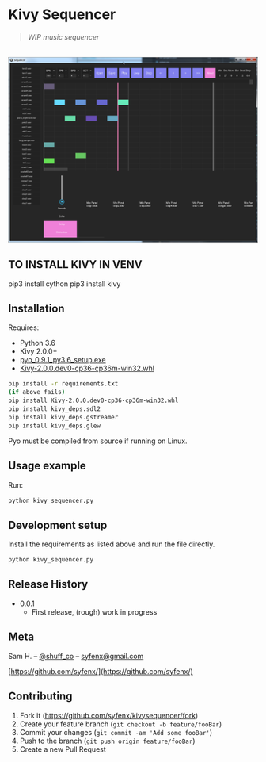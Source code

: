 # Kivy Sequencer


>###### WIP music sequencer

![](screenshot.png)



## TO INSTALL KIVY IN VENV

pip3 install cython
pip3 install kivy


## Installation

Requires:
- Python 3.6
- Kivy 2.0.0+
- [pyo_0.9.1_py3.6_setup.exe](http://ajaxsoundstudio.com/downloads/pyo_0.9.1_py3.6_setup.exe)
- [Kivy-2.0.0.dev0-cp36-cp36m-win32.whl](https://kivy.org/downloads/appveyor/kivy/Kivy-2.0.0.dev0-cp36-cp36m-win32.whl)

```sh
pip install -r requirements.txt
(if above fails)
pip install Kivy-2.0.0.dev0-cp36-cp36m-win32.whl
pip install kivy_deps.sdl2
pip install kivy_deps.gstreamer
pip install kivy_deps.glew
```

Pyo must be compiled from source if running on Linux.

## Usage example
Run:
```sh
python kivy_sequencer.py
```

## Development setup

Install the requirements as listed above and run the file directly.

```sh
python kivy_sequencer.py
```

## Release History

* 0.0.1
    * First release, (rough) work in progress

## Meta

Sam H. – [@shuff_co](https://twitter.com/shuff_co) – syfenx@gmail.com

[https://github.com/syfenx/](https://github.com/syfenx/)

## Contributing

1. Fork it (<https://github.com/syfenx/kivysequencer/fork>)
2. Create your feature branch (`git checkout -b feature/fooBar`)
3. Commit your changes (`git commit -am 'Add some fooBar'`)
4. Push to the branch (`git push origin feature/fooBar`)
5. Create a new Pull Request
